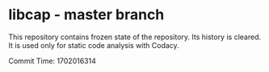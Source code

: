 # libcap - master branch

This repository contains frozen state of the repository.
Its history is cleared. It is used only for static code
analysis with Codacy.

Commit Time: 1702016314